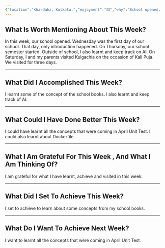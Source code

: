 ```yaml
---
{"location":"Khardaha, Kolkata.","enjoyment":"🟨","why":"School opened.","date":"2025-03-23","dg-publish":true,"dg-home":null,"tags":["weeklyreviews"],"aliases":null,"permalink":"/notes/07-journals-calender/weekly-notes/2025-w10/","dgPassFrontmatter":true,"updated":"2025-05-19T10:27:31.256+05:30"}
---
```




## What Is Worth Mentioning About This Week?

In this week, our school opened. Wednesday was the first day of our school. That day, only introduction happened. On Thursday, our school semester started. Outside of school, I also learnt and keep track on AI. On Saturday, I and my parents visited Kulgachia on the occasion of Kali Puja. We visited for three days.

---

## What Did I Accomplished This Week?

I learnt some of the concept of the school books. I also learnt and keep track of AI.

---

## What Could I Have Done Better This Week?

I could have learnt all the concepts that were coming in April Unit Test. I could also learnt about Dockerfile.

---

## What I Am Grateful For This Week , And What I Am Thinking Of?

I am grateful for what I have learnt, achieve and visited in this week.

---

## What Did I Set To Achieve This Week?

I set to achieve to learn about some concepts from my school books.

---

## What Do I Want To Achieve Next Week?

I want to learnt all the concepts that were coming in April Unit Test.